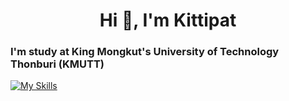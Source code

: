 <h1 align="center">Hi 👋, I'm Kittipat</h1>
<h3 align="left">I'm study at King Mongkut's University of Technology Thonburi (KMUTT) </h3>

[![My Skills](https://skillicons.dev/icons?i=html,css,js,nodejs,vue,pinia,c,git,githubactions,java,spring,mysql,postman,linux,docker&perline=10)](https://skillicons.dev)
